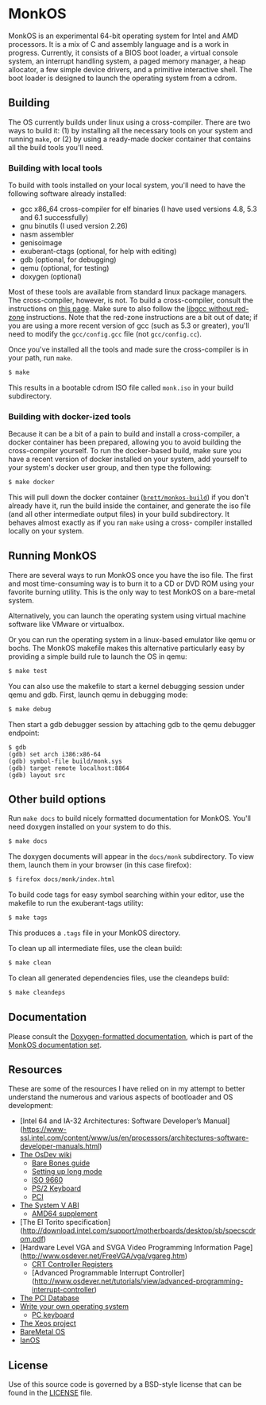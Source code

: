 MonkOS
======

MonkOS is an experimental 64-bit operating system for Intel and AMD
processors. It is a mix of C and assembly language and is a work in progress.
Currently, it consists of a BIOS boot loader, a virtual console system, an
interrupt handling system, a paged memory manager, a heap allocator, a few
simple device drivers, and a primitive interactive shell. The boot loader is
designed to launch the operating system from a cdrom.

## Building

The OS currently builds under linux using a cross-compiler.  There are two
ways to build it: (1) by installing all the necessary tools on your system and
running `make`, or (2) by using a ready-made docker container that contains
all the build tools you'll need.

### Building with local tools

To build with tools installed on your local system, you'll need to have
the following software already installed:

* gcc x86_64 cross-compiler for elf binaries (I have used versions 4.8, 5.3
  and 6.1 successfully)
* gnu binutils (I used version 2.26)
* nasm assembler
* genisoimage
* exuberant-ctags (optional, for help with editing)
* gdb (optional, for debugging)
* qemu (optional, for testing)
* doxygen (optional)

Most of these tools are available from standard linux package managers. The
cross-compiler, however, is not. To build a cross-compiler, consult the
instructions on [this page](http://wiki.osdev.org/GCC_Cross-Compiler). Make
sure to also follow the [libgcc without
red-zone](http://wiki.osdev.org/Libgcc_without_red_zone) instructions.  Note
that the red-zone instructions are a bit out of date; if you are using a more
recent version of gcc (such as 5.3 or greater), you'll need to modify the
`gcc/config.gcc` file (not `gcc/config.cc`).

Once you've installed all the tools and made sure the cross-compiler is in
your path, run `make`.

```bash
$ make
```

This results in a bootable cdrom ISO file called `monk.iso` in your build
subdirectory.

### Building with docker-ized tools

Because it can be a bit of a pain to build and install a cross-compiler, a
docker container has been prepared, allowing you to avoid building the cross-compiler
yourself.  To run the docker-based build, make sure you have a recent
version of docker installed on your system, add yourself to your system's
docker user group, and then type the following:

```bash
$ make docker
```

This will pull down the docker container
([`brett/monkos-build`](https://hub.docker.com/r/brett/monkos-build/))
if you don't already have it, run the build inside the container, and generate
the iso file (and all other intermediate output files) in your build
subdirectory.  It behaves almost exactly as if you ran `make` using a cross-
compiler installed locally on your system.

## Running MonkOS

There are several ways to run MonkOS once you have the iso file. The first and
most time-consuming way is to burn it to a CD or DVD ROM using your favorite
burning utility. This is the only way to test MonkOS on a bare-metal system.

Alternatively, you can launch the operating system using virtual machine
software like VMware or virtualbox.

Or you can run the operating system in a linux-based emulator like qemu or
bochs.  The MonkOS makefile makes this alternative particularly easy by
providing a simple build rule to launch the OS in qemu:

```bash
$ make test
```

You can also use the makefile to start a kernel debugging session under qemu
and gdb. First, launch qemu in debugging mode:

```bash
$ make debug
```

Then start a gdb debugger session by attaching gdb to the qemu debugger
endpoint:

```
$ gdb
(gdb) set arch i386:x86-64
(gdb) symbol-file build/monk.sys
(gdb) target remote localhost:8864
(gdb) layout src
```

## Other build options

Run `make docs` to build nicely formatted documentation for MonkOS. You'll
need doxygen installed on your system to do this.

```bash
$ make docs
```

The doxygen documents will appear in the `docs/monk` subdirectory. To view
them, launch them in your browser (in this case firefox):

```bash
$ firefox docs/monk/index.html
```

To build code tags for easy symbol searching within your editor, use the
makefile to run the exuberant-tags utility:

```bash
$ make tags
```

This produces a `.tags` file in your MonkOS directory.

To clean up all intermediate files, use the clean build:

```bash
$ make clean
```

To clean all generated dependencies files, use the cleandeps build:

```bash
$ make cleandeps
```

## Documentation

Please consult the
[Doxygen-formatted documentation](https://beevik.github.io/MonkOS/docs/monk/index.html),
which is part of the [MonkOS documentation set](https://beevik.github.io/MonkOS/).

## Resources

These are some of the resources I have relied on in my attempt to better
understand the numerous and various aspects of bootloader and OS development:

* [Intel 64 and IA-32 Architectures: Software Developer’s Manual]
  (https://www-ssl.intel.com/content/www/us/en/processors/architectures-software-developer-manuals.html)
* [The OsDev wiki](http://wiki.osdev.org/Main_Page)
  * [Bare Bones guide](http://wiki.osdev.org/Bare_Bones)
  * [Setting up long mode](http://wiki.osdev.org/Setting_Up_Long_Mode)
  * [ISO 9660](http://wiki.osdev.org/ISO_9660)
  * [PS/2 Keyboard](http://wiki.osdev.org/PS2_Keyboard)
  * [PCI](http://wiki.osdev.org/PCI)
* [The System V ABI](http://www.sco.com/developers/gabi/latest/contents.html)
  * [AMD64 supplement](http://www.x86-64.org/documentation/abi.pdf)
* [The El Torito specification]
  (http://download.intel.com/support/motherboards/desktop/sb/specscdrom.pdf)
* [Hardware Level VGA and SVGA Video Programming Information Page]
  (http://www.osdever.net/FreeVGA/vga/vgareg.htm)
  * [CRT Controller Registers](http://www.osdever.net/FreeVGA/vga/crtcreg.htm)
  * [Advanced Programmable Interrupt Controller]
    (http://www.osdever.net/tutorials/view/advanced-programming-interrupt-controller)
* [The PCI Database](http://pcidatabase.com/)
* [Write your own operating system](http://geezer.osdevbrasil.net/osd/index.htm)
  * [PC keyboard](http://geezer.osdevbrasil.net/osd/kbd/index.htm)
* [The Xeos project](https://github.com/macmade/XEOS)
* [BareMetal OS](https://github.com/ReturnInfinity/BareMetal)
* [IanOS](http://www.ijack.org.uk/)

## License

Use of this source code is governed by a BSD-style license that can be found
in the [LICENSE](https://github.com/beevik/MonkOS/blob/master/LICENSE) file.

